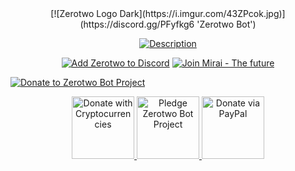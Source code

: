 <div align='center'>
[![Zerotwo Logo Dark](https://i.imgur.com/43ZPcok.jpg)](https://discord.gg/PFyfkg6 'Zerotwo Bot')
</div>
<div align='center'>

[![Description](https://i.imgur.com/I0LIwXL.jpg)](https://zerotwo.sekaiplus.com/commands 'Zerotwo Commands')

</div>

<div align='center'>

[![Add Zerotwo to Discord](https://i.imgur.com/RMXPGk9.png)](https://zerotwo.sekaiplus.com/add 'Add Zerotwo to Discord')
[![Join Mirai - The future](https://i.imgur.com/1lNl4gh.png)](https://discord.gg/PFyfkg6 'Join Mirai - The future')

</div>

<div alight='center'>

[![Donate to Zerotwo Bot Project](https://i.imgur.com/I1Zhpvk.jpg)](https://www.patreon.com/Sekaiplus 'Support the development of Zerotwo Bot Project')

</div>

<div align='center'>

<a href="https://commerce.coinbase.com/checkout/283ce65f-a7e4-410d-a343-f304a0aa1142" title="Donate with Cryptocurrencies">
<img src="https://i.imgur.com/LbIdL4A.jpg" alt="Donate with Cryptocurrencies" height="100" />
</a>
<a href="https://www.patreon.com/Sekaiplus" title="Pledge for Zerotwo Bot Project">
<img src="https://i.imgur.com/NBMyXjO.jpg" alt="Pledge Zerotwo Bot Project" height="100" />
</a>
<a href="https://www.paypal.me/sekaiplus" title="Donate via PayPal">
<img src="https://i.imgur.com/Dyfpicq.jpg" alt="Donate via PayPal" height="100" />
</a>

</div>
